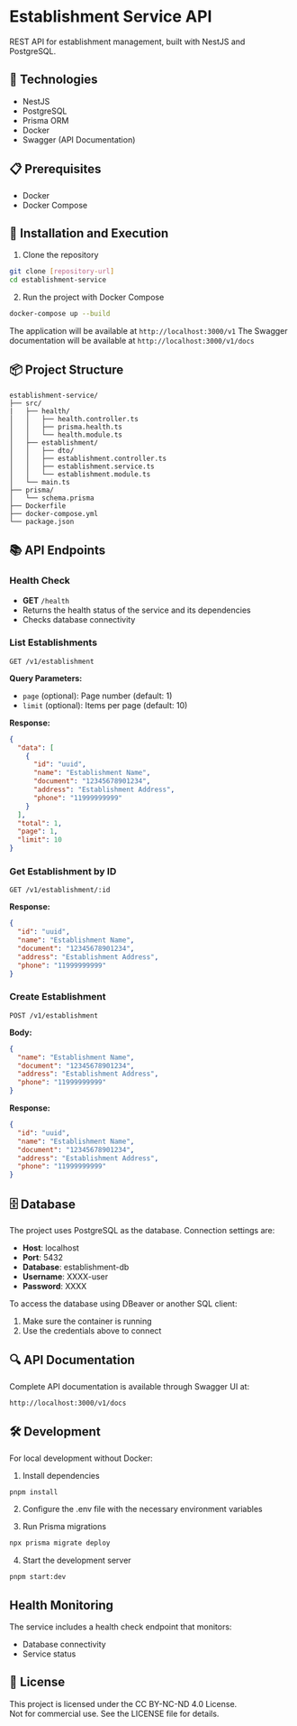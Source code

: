 # Establishment Service API

REST API for establishment management, built with NestJS and PostgreSQL.

## 🚀 Technologies

- NestJS
- PostgreSQL
- Prisma ORM
- Docker
- Swagger (API Documentation)

## 📋 Prerequisites

- Docker
- Docker Compose

## 🔧 Installation and Execution

1. Clone the repository
```bash
git clone [repository-url]
cd establishment-service
```

2. Run the project with Docker Compose
```bash
docker-compose up --build
```

The application will be available at `http://localhost:3000/v1`
The Swagger documentation will be available at `http://localhost:3000/v1/docs`

## 📦 Project Structure

```
establishment-service/
├── src/
|   ├── health/
│   │   ├── health.controller.ts
│   │   ├── prisma.health.ts
│   │   └── health.module.ts
│   ├── establishment/
│   │   ├── dto/
│   │   ├── establishment.controller.ts
│   │   ├── establishment.service.ts
│   │   └── establishment.module.ts
│   └── main.ts
├── prisma/
│   └── schema.prisma
├── Dockerfile
├── docker-compose.yml
└── package.json
```

## 📚 API Endpoints

### Health Check
- **GET** `/health`
- Returns the health status of the service and its dependencies
- Checks database connectivity

### List Establishments
```http
GET /v1/establishment
```

**Query Parameters:**
- `page` (optional): Page number (default: 1)
- `limit` (optional): Items per page (default: 10)

**Response:**
```json
{
  "data": [
    {
      "id": "uuid",
      "name": "Establishment Name",
      "document": "12345678901234",
      "address": "Establishment Address",
      "phone": "11999999999"
    }
  ],
  "total": 1,
  "page": 1,
  "limit": 10
}
```

### Get Establishment by ID
```http
GET /v1/establishment/:id
```

**Response:**
```json
{
  "id": "uuid",
  "name": "Establishment Name",
  "document": "12345678901234",
  "address": "Establishment Address",
  "phone": "11999999999"
}
```

### Create Establishment
```http
POST /v1/establishment
```

**Body:**
```json
{
  "name": "Establishment Name",
  "document": "12345678901234",
  "address": "Establishment Address",
  "phone": "11999999999"
}
```

**Response:**
```json
{
  "id": "uuid",
  "name": "Establishment Name",
  "document": "12345678901234",
  "address": "Establishment Address",
  "phone": "11999999999"
}
```

## 🗄️ Database

The project uses PostgreSQL as the database. Connection settings are:

- **Host**: localhost
- **Port**: 5432
- **Database**: establishment-db
- **Username**: XXXX-user
- **Password**: XXXX

To access the database using DBeaver or another SQL client:
1. Make sure the container is running
2. Use the credentials above to connect

## 🔍 API Documentation

Complete API documentation is available through Swagger UI at:
```
http://localhost:3000/v1/docs
```

## 🛠️ Development

For local development without Docker:

1. Install dependencies
```bash
pnpm install
```

2. Configure the .env file with the necessary environment variables

3. Run Prisma migrations
```bash
npx prisma migrate deploy
```

4. Start the development server
```bash
pnpm start:dev
```

## Health Monitoring

The service includes a health check endpoint that monitors:
- Database connectivity
- Service status

## 📄 License

This project is licensed under the CC BY-NC-ND 4.0 License.  
Not for commercial use. See the LICENSE file for details.